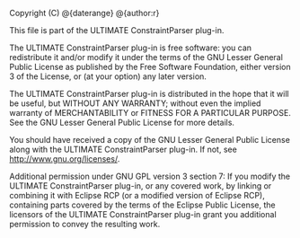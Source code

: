 Copyright (C) @{daterange} @{author:r}

This file is part of the ULTIMATE ConstraintParser plug-in.

The ULTIMATE ConstraintParser plug-in is free software: you can redistribute it and/or modify
it under the terms of the GNU Lesser General Public License as published
by the Free Software Foundation, either version 3 of the License, or
(at your option) any later version.

The ULTIMATE ConstraintParser plug-in is distributed in the hope that it will be useful,
but WITHOUT ANY WARRANTY; without even the implied warranty of
MERCHANTABILITY or FITNESS FOR A PARTICULAR PURPOSE.  See the
GNU Lesser General Public License for more details.

You should have received a copy of the GNU Lesser General Public License
along with the ULTIMATE ConstraintParser plug-in. If not, see <http://www.gnu.org/licenses/>.

Additional permission under GNU GPL version 3 section 7:
If you modify the ULTIMATE ConstraintParser plug-in, or any covered work, by linking
or combining it with Eclipse RCP (or a modified version of Eclipse RCP), 
containing parts covered by the terms of the Eclipse Public License, the 
licensors of the ULTIMATE ConstraintParser plug-in grant you additional permission 
to convey the resulting work.
